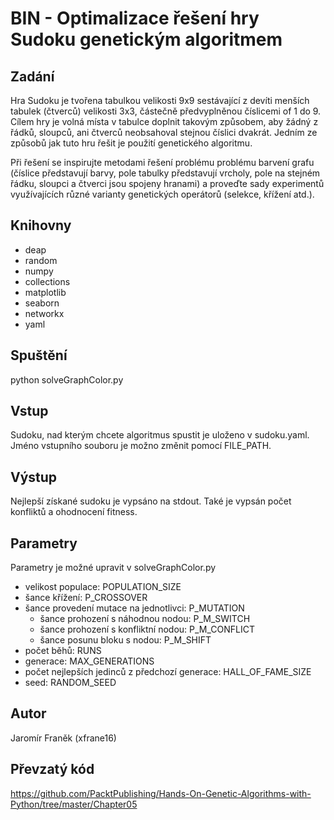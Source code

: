 # BIN - Optimalizace řešení hry Sudoku genetickým algoritmem

## Zadání
Hra Sudoku je tvořena tabulkou velikosti 9x9 sestávající z devíti menších tabulek (čtverců) velikosti 3x3, částečně předvyplněnou číslicemi of 1 do 9. Cílem hry je volná místa v tabulce doplnit takovým způsobem, aby žádný z řádků, sloupců, ani čtverců neobsahoval stejnou číslici dvakrát. Jedním ze způsobů jak tuto hru řešit je použití genetického algoritmu.

Při řešení se inspirujte metodami řešení problému problému barvení grafu (číslice představují barvy, pole tabulky představují vrcholy, pole na stejném řádku, sloupci a čtverci jsou spojeny hranami) a proveďte sady experimentů využívajících různé varianty genetických operátorů (selekce, křížení atd.).

## Knihovny
- deap
- random
- numpy
- collections
- matplotlib
- seaborn
- networkx
- yaml

## Spuštění
python solveGraphColor.py

## Vstup
Sudoku, nad kterým chcete algoritmus spustit je uloženo v sudoku.yaml. Jméno vstupního souboru je možno změnit pomocí FILE_PATH. 

## Výstup
Nejlepší získané sudoku je vypsáno na stdout. Také je vypsán počet konfliktů a ohodnocení fitness.

## Parametry
Parametry je možné upravit v solveGraphColor.py
- velikost populace: POPULATION_SIZE
- šance křížení: P_CROSSOVER
- šance provedení mutace na jednotlivci: P_MUTATION
    - šance prohození s náhodnou nodou: P_M_SWITCH
    - šance prohození s konfliktní nodou: P_M_CONFLICT
    - šance posunu bloku s nodou: P_M_SHIFT
- počet běhů: RUNS
- generace: MAX_GENERATIONS
- počet nejlepších jedinců z předchozí generace: HALL_OF_FAME_SIZE
- seed: RANDOM_SEED

## Autor
Jaromír Franěk (xfrane16)

## Převzatý kód
https://github.com/PacktPublishing/Hands-On-Genetic-Algorithms-with-Python/tree/master/Chapter05